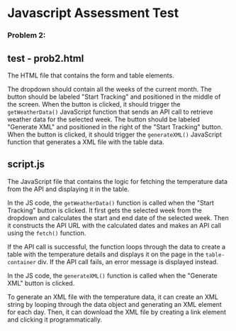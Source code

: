 # Javascript Assessment Test

### Problem 2:

## test - prob2.html
The HTML file that contains the form and table elements.

The dropdown should contain all the weeks of the current month.
The button should be labeled "Start Tracking" and positioned in the middle of the screen.
When the button is clicked, it should trigger the `getWeatherData()` JavaScript function that sends an API call to retrieve weather data for the selected week.
The button should be labeled "Generate XML" and positioned in the right of the "Start Tracking" button.
When the button is clicked, it should trigger the `generateXML()` JavaScript function that generates a XML file with the table data.


## script.js
The JavaScript file that contains the logic for fetching the temperature data from the API and displaying it in the table.

In the JS code, the `getWeatherData()` function is called when the "Start Tracking" button is clicked. 
It first gets the selected week from the dropdown and calculates the start and end date of the selected week. 
Then it constructs the API URL with the calculated dates and makes an API call using the `fetch()` function.

If the API call is successful, the function loops through the data to create a table with the temperature details and displays it on the page in the `table-container` div. 
If the API call fails, an error message is displayed instead.

In the JS code, the `generateXML()` function is called when the "Generate XML" button is clicked. 

To generate an XML file with the temperature data, it can create an XML string by looping through the data object and generating an XML element for each day. 
Then, it can download the XML file by creating a link element and clicking it programmatically.


